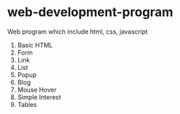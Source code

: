 # web-development-program
Web program which include html, css, javascript

1. Basic HTML
2. Form
3. Link
4. List
5. Popup
6. Blog
7. Mouse Hover
8. Simple Interest
9. Tables
